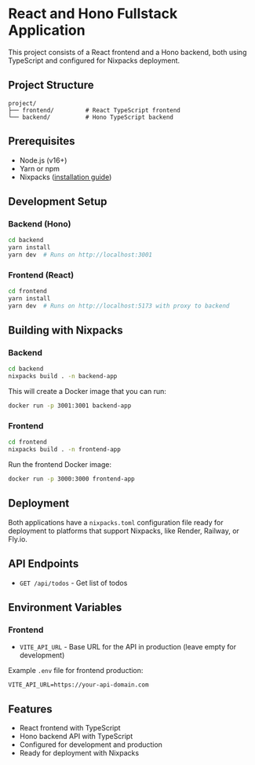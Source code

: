 # React and Hono Fullstack Application

This project consists of a React frontend and a Hono backend, both using TypeScript and configured for Nixpacks deployment.

## Project Structure

```
project/
├── frontend/         # React TypeScript frontend
└── backend/          # Hono TypeScript backend
```

## Prerequisites

- Node.js (v16+)
- Yarn or npm
- Nixpacks ([installation guide](https://nixpacks.com/docs/getting-started))

## Development Setup

### Backend (Hono)

```bash
cd backend
yarn install
yarn dev  # Runs on http://localhost:3001
```

### Frontend (React)

```bash
cd frontend
yarn install
yarn dev  # Runs on http://localhost:5173 with proxy to backend
```

## Building with Nixpacks

### Backend

```bash
cd backend
nixpacks build . -n backend-app
```

This will create a Docker image that you can run:

```bash
docker run -p 3001:3001 backend-app
```

### Frontend

```bash
cd frontend
nixpacks build . -n frontend-app
```

Run the frontend Docker image:

```bash
docker run -p 3000:3000 frontend-app
```

## Deployment

Both applications have a `nixpacks.toml` configuration file ready for deployment to platforms that support Nixpacks, like Render, Railway, or Fly.io.

## API Endpoints

- `GET /api/todos` - Get list of todos

## Environment Variables

### Frontend

- `VITE_API_URL` - Base URL for the API in production (leave empty for development)

Example `.env` file for frontend production:
```
VITE_API_URL=https://your-api-domain.com
```

## Features

- React frontend with TypeScript
- Hono backend API with TypeScript
- Configured for development and production
- Ready for deployment with Nixpacks 